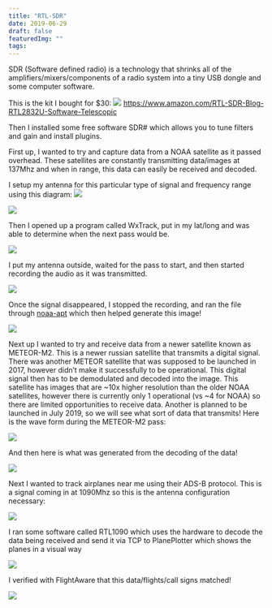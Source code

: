 ```yaml
---
title: "RTL-SDR"
date: 2019-06-29
draft: false
featuredImg: ""
tags: 
---
```


SDR (Software defined radio) is a technology that shrinks all of the amplifiers/mixers/components of a radio system into a tiny USB dongle and some computer software.

This is the kit I bought for $30:
![](/rtlsdr/rtlsdrkit.jpg)
https://www.amazon.com/RTL-SDR-Blog-RTL2832U-Software-Telescopic

Then I installed some free software SDR# which allows you to tune filters and gain and install plugins.

First up, I wanted to try and capture data from a NOAA satellite as it passed overhead. These satellites are constantly transmitting data/images at 137Mhz and when in range, this data can easily be received and decoded.

I setup my antenna for this particular type of signal and frequency range using this diagram:
![](/rtlsdr/adams_V-dipole.png)
  
![](/rtlsdr/antenna.jpg)

Then I opened up a program called WxTrack, put in my lat/long and was able to determine when the next pass would be.

![](/rtlsdr/wxtrack.png)

I put my antenna outside, waited for the pass to start, and then started recording the audio as it was transmitted.

![](/rtlsdr/noaa_waveform.png)

Once the signal disappeared, I stopped the recording, and ran the file through [noaa-apt](https://github.com/martinber/noaa-apt) which then helped generate this image!

![](/rtlsdr/test1.jpg)

Next up I wanted to try and receive data from a newer satellite known as METEOR-M2. This is a newer russian satellite that transmits a digital signal. There was another METEOR satellite that was supposed to be launched in 2017, however didn’t make it successfully to be operational. This digital signal then has to be demodulated and decoded into the image. This satellite has images that are ~10x higher resolution than the older NOAA satellites, however there is currently only 1 operational (vs ~4 for NOAA) so there are limited opportunities to receive data. Another is planned to be launched in July 2019, so we will see what sort of data that transmits! Here is the wave form during the METEOR-M2 pass:

![](/rtlsdr/meteor-m2_waveform.png)

And then here is what was generated from the decoding of the data!

![](/rtlsdr/2019-6-29-10-29-47-795-rectified.jpg)

Next I wanted to track airplanes near me using their ADS-B protocol. This is a signal coming in at 1090Mhz so this is the antenna configuration necessary:

![](/rtlsdr/antenna2.jpg)

I ran some software called RTL1090 which uses the hardware to decode the data being received and send it via TCP to PlanePlotter which shows the planes in a visual way

![](/rtlsdr/Capture.png)

I verified with FlightAware that this data/flights/call signs matched!

![](/rtlsdr/Capture2.png)